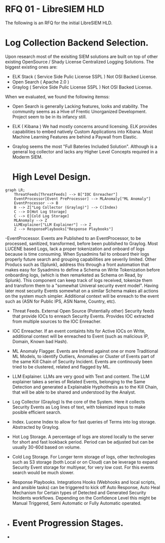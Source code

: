 # RFQ 01 - LibreSIEM HLD

The following is an RFQ for the initial LibreSIEM HLD.

# Log Collection Backend Selection.

Upon research most of the exisiting SIEM solutions are built on top of other existing OpenSource / Shady License Centralized Logging Solutions. 
The biggest existing ones are:

- ELK Stack ( Service Side Pulic License SSPL ) Not OSI Backed License.
- Open Search ( Apache 2.0 )
- Graylog ( Service Side Pulic License SSPL ) Not OSI Backed License.

When we evaluated, we found the following itemss:

- Open Search is generally Lacking features, looks and stability. The community seems as a Hive of Frentic Unorganized Development. Project seem to be in its infancy still.
- ELK ( Kibana ) We had mostly concerns around licensing. ELK provides capabilities to embed natively Custom Applications into Kibana. Most Machine Learning Features are behind a Paywall from Elastic.
- Graylog seems the most "Full Bateries Included Solution". Although is a general log collector and lacks any Higher Level Concepts required in a Moderm SIEM.

  # High Level Design.

```mermaid
graph LR;
    ThreatFeeds[ThreatFeeds] --> B["IOC Enreacher"]
    EventProcessor[Event PreProcessor] --> MLAnomaly["ML Anomaly"]
    EventProcessor --> B
    B --> Z["Log Collector (Graylog)"] --> C(Index)
    C --> D[Hot Log Storage]
    C --> E[Cold Log Storage]
    MLAnomaly --> Z
    LLMExplainer["LLM Explainer"] --> Z
    Z --> ResponsePlaybooks["Response Playbooks"]
```

-EventProcessor. Events are Published to an  EventProcessor, to be processed, sanitized, transformed, before been published to Graylog.
Most LUCENE based Logs, lack a proper tokenization and onboard of logs because is time consuming. When Sysadmins fail to onboard their logs properly future search and grouping capabilities are severily limited.
Other Producs such as (Splunk), address this through a front automation that makes easy for Sysadmins to define a Schema on Write Tokenization before onboarding logs, (which is then remarketed as Schema on Read, by Splunk).
This component can keep track of logs received, tokenize them and transform them to a "somewhat Univeral security event model". Having later most security Events somewhat on a similar Schema makes all actions on the system much simpler.
Additional context will be enreach to the event such as (ASN for Public IPS, ASN Name, Country, etc).

- Threat Feeds. External Open Source (Potentially other) Security feeds that provide IOCs to enreach Security Events. Provides IOC extracted from multiple sources to the IOC Enreacher.

- IOC Enreacher.  If an event containts hits for Active IOCs on Write, additional context will be enreached to Event (such as malicious IP, Domain, Known bad Hash).

- ML Anomaly Flagger. Events are Infered against one or more Traditional ML Models, to identify Outliers, Anomalies or Cluster of Events part of the same Kill Chain of Security Incident. Events are continously been tried to be clustered, related and flagged by ML.

- LLM Explainer. LLMs are very good with Text and content. The LLM explainer takes a series of Related Events, belonging to the Same Detection and generated a Explainable Hyphothesis as to the Kill Chain, that will be able to be shared and understood by the Analyst.

- Log Collector (Graylog) Is the core of the System. Here it collects Security Events as Log lines of text, with tokenized inpus to make posible efficient search.

- Index. Lucene Index to allow for fast queries of Terms into log storage. Abstracted by Graylog.

- Hot Log Storage. A percentage of logs are stored locally to the server for short and fast lookback period. Period can be adjusted but can be usually 30-60d based on volume.
  
- Cold Log Storage. For Longer term storage of logs, other technologies such as S3 storage (both Local or on Cloud) can be leverage to expand Security Event storage for multiyear, for very low cost. For this events search would be much slower.

- Response Playbooks. Integrations Hooks (Webhooks and local scripts, and ansible tasks) can be triggered to kick off Auto Response, Auto Heal Mechanism for Certain types of Detected and Generated Security Incidents workflows. Depending on the Confidence Level this might be Manual Triggered, Semi Automatic or Fully Automatic operated.

- # Event Progression Stages.
- 
